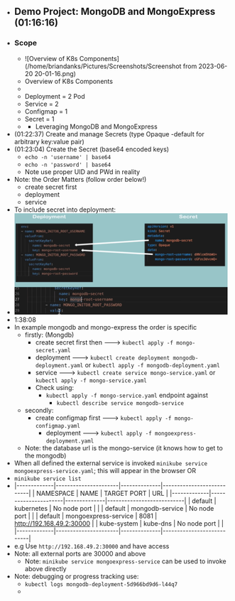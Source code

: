 - ## Demo Project: MongoDB and MongoExpress  (01:16:16)
- ### Scope
	- ![Overview of K8s Components](/home/briandanks/Pictures/Screenshots/Screenshot from 2023-06-20 20-01-16.png)
	- Overview of K8s Components
	-
	- Deployment  = 2 Pod
	- Service = 2
	- Configmap = 1
	- Secret = 1
	- - Leveraging MongoDB and MongoExpress
- (01:22:37) Create and manage Secrets (type Opaque -default for arbitrary key:value pair)
- (01:23:04) Create the Secret (base64 encoded keys)
	- `echo -n 'username' | base64`
	- `echo -n 'password' | base64`
	- Note use proper UID and PWd in reality
- Note:  the Order Matters (follow order below!)
	- create secret first
	- deployment
	- service
- To include secret into deployment:
- ![image.png](../assets/image_1686918180776_0.png)
- 1:38:08
- In example mongodb and mongo-express the order is specific
	- firstly: (Mongdb)
		- create secret first then ---> `kubectl apply -f mongo-secret.yaml`
		- deployment ---> `kubectl create deployment mongodb-deployment.yaml` or `kubectl apply -f mongodb-deployment.yaml`
		- service  ---> `kubectl create service mongo-service.yaml` or `kubectl apply -f mongo-service.yaml`
		- Check using:
			- `kubectl apply -f mongo-service.yaml`  endpoint against
				- `kubectl describe service mongodb-service`
	- secondly:
		- create configmap first ---> `kubectl apply -f mongo-configmap.yaml`
			- deployment  ---> `kubectl apply -f mongoexpress-deployment.yaml`
	- Note: the database url is the mongo-service (it knows how to get to the mongodb)
- When all defined the external service is invoked `minikube service mongoexpress-service.yaml`; this will appear in the browser  OR
- `minikube service list`
- |-------------|----------------------|--------------|---------------------------|
  |  NAMESPACE  |         NAME         | TARGET PORT  |            URL            |
  |-------------|----------------------|--------------|---------------------------|
  | default     | kubernetes           | No node port |                           |
  | default     | mongodb-service      | No node port |                           |
  | default     | mongoexpress-service |         8081 | http://192.168.49.2:30000 |
  | kube-system | kube-dns             | No node port |                           |
  |-------------|----------------------|--------------|---------------------------|
- e.g Use `http://192.168.49.2:30000` and have access
- Note: all external ports are 30000 and above
	- Note: `minikube service mongoexpress-service` can be used to invoke above directly
- Note: debugging or progress tracking use:
	- `kubectl logs mongodb-deployment-5d966bd9d6-l44q7`
	-